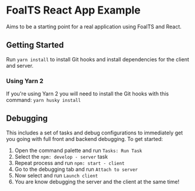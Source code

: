 # FoalTS React App Example

Aims to be a starting point for a real application using FoalTS and React.

## Getting Started

Run `yarn install` to install Git hooks and install dependencies for the client and server.

### Using Yarn 2

If you're using Yarn 2 you will need to install the Git hooks with this command: `yarn husky install`

## Debugging

This includes a set of tasks and debug configurations to immediately get you going with full front and backend
debugging. To get started:

1. Open the command palette and run `Tasks: Run Task`
2. Select the `npm: develop - server` task
3. Repeat process and run `npm: start - client`
4. Go to the debugging tab and run `Attach to server`
5. Now select and run `Launch client`
6. You are know debugging the server and the client at the same time!
